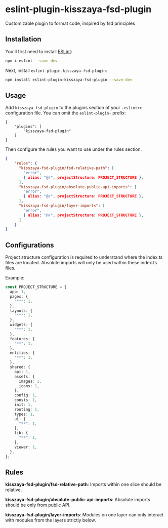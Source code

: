 # eslint-plugin-kisszaya-fsd-plugin

Customizable plugin to format code, inspired by fsd principles

## Installation

You'll first need to install [ESLint](https://eslint.org/):

```sh
npm i eslint --save-dev
```

Next, install `eslint-plugin-kisszaya-fsd-plugin`:

```sh
npm install eslint-plugin-kisszaya-fsd-plugin --save-dev
```

## Usage

Add `kisszaya-fsd-plugin` to the plugins section of your `.eslintrc` configuration file. You can omit the `eslint-plugin-` prefix:

```
{
    "plugins": [
        "kisszaya-fsd-plugin"
    ]
}
```


Then configure the rules you want to use under the rules section.

```json
{
    "rules": {
      "kisszaya-fsd-plugin/fsd-relative-path": [
        "error",
        { alias: "@/", projectStructure: PROJECT_STRUCTURE },
      ],
      "kisszaya-fsd-plugin/absolute-public-api-imports": [
        "error",
        { alias: "@/", projectStructure: PROJECT_STRUCTURE },
      ],
      "kisszaya-fsd-plugin/layer-imports": [
        "error",
        { alias: "@/", projectStructure: PROJECT_STRUCTURE },
      ]
    }
}
```



## Configurations

Project structure configuration is required to understand where the index.ts files are located. 
Absolute imports will only be used within these index.ts files.

Example:
```ts
const PROJECT_STRUCTURE = {
  app: 1,
  pages: {
    "**": 1,
  },
  layouts: {
    "**": 1,
  },
  widgets: {
    "**": 1,
  },
  features: {
    "**": 1,
  },
  entities: {
    "**": 1,
  },
  shared: {
    api: 1,
    assets: {
      images: 1,
      icons: 1,
    },
    config: 1,
    consts: 1,
    init: 1,
    routing: 1,
    types: 1,
    ui: {
      "**": 1,
    },
    lib: {
      "**": 1,
    },
    viewer: 1,
  },
};
```

## Rules

**kisszaya-fsd-plugin/fsd-relative-path**:  Imports within one slice should be relative.

**kisszaya-fsd-plugin/absolute-public-api-imports**:  Absolute imports should be only from public API.

**kisszaya-fsd-plugin/layer-imports**: Modules on one layer can only interact with modules from the layers strictly below.

